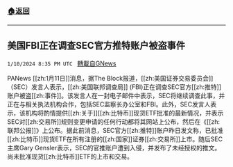 ###  [:house:返回](README.md)
---


## 美国FBI正在调查SEC官方推特账户被盗事件
`1/10/2024 8:35 PM UTC ` [轉載自GNews](https://gnews.org/articles/2206035)

PANews [[zh:1月11日]]消息，据The Block报道，[[zh:美国证券交易委员会]]（SEC）发言人表示，[[zh:美国联邦调查局]] (FBI)正在调查SEC官方[[zh:推特]]账户被盗[[zh:事件]]。该发言人在一封电子邮件中表示，SEC将继续调查此事，并正在与相关执法机构合作，包括SEC监察长办公室和FBI。此外，SEC发言人表示，该机构将酌情提供[[zh:关于]][[zh:比特币]]现货ETF批准的最新情况，并表示SEC对[[zh:交易所]]规则变更申请的任何行动都将其网站上公布，然后在《[[zh:联邦公报]]》上公布。据此前消息，SEC官方[[zh:推特]]账户昨日发文称，已批准[[zh:比特币]]现货ETF在所有注册的[[zh:国家]]证券[[zh:交易所]]上市。随后SEC主席Gary Gensler表示，SEC的官推账户遭到入侵，并发布了未经授权的推文。尚未批准现货[[zh:比特币]]ETF的上市和交易。
